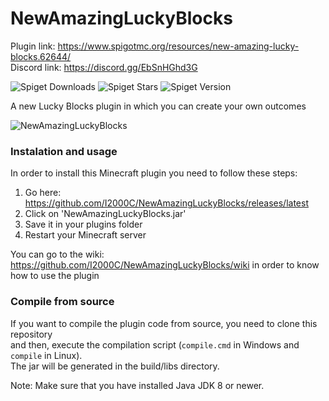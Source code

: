 # NewAmazingLuckyBlocks

Plugin link: <https://www.spigotmc.org/resources/new-amazing-lucky-blocks.62644/>
<br>Discord link: <https://discord.gg/EbSnHGhd3G>

![Spiget Downloads](https://img.shields.io/spiget/downloads/62644)
![Spiget Stars](https://img.shields.io/spiget/stars/62644)
![Spiget Version](https://img.shields.io/spiget/version/62644?label=latest%20version)

A new Lucky Blocks plugin in which you can create your own outcomes

![NewAmazingLuckyBlocks](https://user-images.githubusercontent.com/29607352/182851506-994417d7-0e42-420e-98c8-d887971fa969.png)

### Instalation and usage
In order to install this Minecraft plugin you need to follow these steps:

1. Go here: https://github.com/I2000C/NewAmazingLuckyBlocks/releases/latest
2. Click on 'NewAmazingLuckyBlocks.jar'
3. Save it in your plugins folder
4. Restart your Minecraft server

You can go to the wiki: https://github.com/I2000C/NewAmazingLuckyBlocks/wiki in order to know how to use the plugin

### Compile from source
If you want to compile the plugin code from source, you need to clone this repository<br>
and then, execute the compilation script (`compile.cmd` in Windows and `compile` in Linux).<br>
The jar will be generated in the build/libs directory.

Note: Make sure that you have installed Java JDK 8 or newer.
